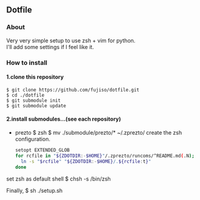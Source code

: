 ## Dotfile

### About
Very very simple setup to use zsh + vim for python.  
I'll add some settings if I feel like it.  


### How to install
#### 1.clone this repository
    $ git clone https://github.com/fujiso/dotfile.git
    $ cd ./dotfile
    $ git submodule init
    $ git submodule update

#### 2.install submodules...(see each repository) 
* prezto
    $ zsh
    $ mv ./submodule/prezto/* ~/.zprezto/
create the zsh configuration.
    ```sh
    setopt EXTENDED_GLOB
    for rcfile in "${ZDOTDIR:-$HOME}"/.zprezto/runcoms/^README.md(.N); do
      ln -s "$rcfile" "${ZDOTDIR:-$HOME}/.${rcfile:t}"
    done
    ```
set zsh as default shell
    $ chsh -s /bin/zsh

Finally,
    $ sh ./setup.sh
 
